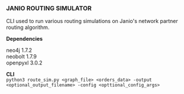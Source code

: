 ### JANIO ROUTING SIMULATOR
CLI used to run various routing simulations on Janio's network partner routing algorithm.

**Dependencies**

neo4j      1.7.2  
neobolt    1.7.9  
openpyxl   3.0.2 

**CLI**  
``python3 route_sim.py <graph_file> <orders_data> -output <optional_output_filename> -config <opttional_config_args>``